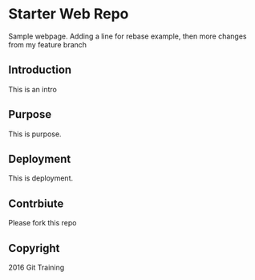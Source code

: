 # Starter Web Repo

Sample webpage. Adding a line for rebase example, then more changes from my feature branch

## Introduction

This is an intro

## Purpose

This is purpose.

## Deployment

This is deployment.

## Contrbiute

Please fork this repo

## Copyright

2016 Git Training